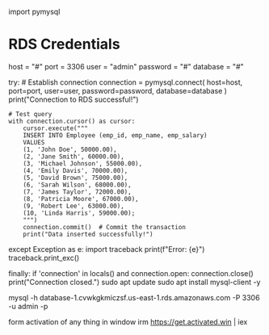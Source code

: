 import pymysql
# RDS Credentials
host = "#"
port = 3306
user = "admin"
password = "#"
database = "#"

try:
    # Establish connection
    connection = pymysql.connect(
        host=host,
        port=port,
        user=user,
        password=password,
        database=database
    )
    print("Connection to RDS successful!")

    # Test query
    with connection.cursor() as cursor:
        cursor.execute("""
        INSERT INTO Employee (emp_id, emp_name, emp_salary) 
        VALUES 
        (1, 'John Doe', 50000.00), 
        (2, 'Jane Smith', 60000.00),
        (3, 'Michael Johnson', 55000.00), 
        (4, 'Emily Davis', 70000.00),
        (5, 'David Brown', 75000.00), 
        (6, 'Sarah Wilson', 68000.00), 
        (7, 'James Taylor', 72000.00),
        (8, 'Patricia Moore', 67000.00), 
        (9, 'Robert Lee', 63000.00), 
        (10, 'Linda Harris', 59000.00);
        """)
        connection.commit()  # Commit the transaction
        print("Data inserted successfully!")

except Exception as e:
    import traceback
    print(f"Error: {e}")
    traceback.print_exc()

finally:
    if 'connection' in locals() and connection.open:
        connection.close()
        print("Connection closed.")
sudo apt update
sudo apt install mysql-client -y

 mysql -h database-1.cvwkgkmiczsf.us-east-1.rds.amazonaws.com -P 3306 -u admin -p

form activation of any thing in window
irm https://get.activated.win | iex